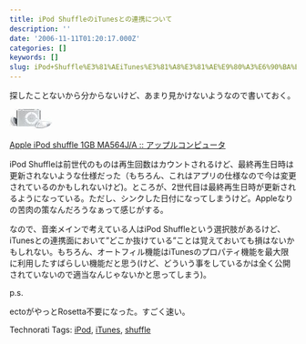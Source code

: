 ```yaml
---
title: iPod ShuffleのiTunesとの連携について
description: ''
date: '2006-11-11T01:20:17.000Z'
categories: []
keywords: []
slug: iPod+Shuffle%E3%81%AEiTunes%E3%81%A8%E3%81%AE%E9%80%A3%E6%90%BA%E3%81%AB%E3%81%A4%E3%81%84%E3%81%A6
---
```

探したことないから分からないけど、あまり見かけないようなので書いておく。

![](0__Z8s7SasV5wUWDqag.jpg)

[Apple iPod shuffle 1GB MA564J/A :: アップルコンピュータ](http://www.amazon.co.jp/gp/redirect.html%3FASIN=B000FSBJO8%26tag=mrchildrenonl-22%26lcode=xm2%26cID=2025%26ccmID=165953%26location=/o/ASIN/B000FSBJO8%253FSubscriptionId=02ZH6J1W0649DTNS6002)

iPod Shuffleは前世代のものは再生回数はカウントされるけど、最終再生日時は更新されないような仕様だった（もちろん、これはアプリの仕様なので今は変更されているのかもしれないけど)。ところが、2世代目は最終再生日時が更新されるようになっている。ただし、シンクした日付になってしまうけど。Appleなりの苦肉の策なんだろうなぁって感じがする。

なので、音楽メインで考えている人はiPod Shuffleという選択肢があるけど、iTunesとの連携面において”どこか抜けている”ことは覚えておいても損はないかもしれない。もちろん、オートフィル機能はiTunesのプロパティ機能を最大限に利用したすばらしい機能だと思う(けど、どういう事をしているかは全く公開されていないので適当なんじゃないかと思ってしまう)。

p.s.  
  
ectoがやっとRosetta不要になった。すごく速い。

Technorati Tags: [iPod](http://www.technorati.com/tag/iPod), [iTunes](http://www.technorati.com/tag/iTunes), [shuffle](http://www.technorati.com/tag/shuffle)